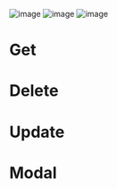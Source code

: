 ![image](https://user-images.githubusercontent.com/101327895/208134143-2ab2adcf-478d-4873-a503-56fb451d7bd9.png)
![image](https://user-images.githubusercontent.com/101327895/208134142-ef8ea4fd-81e9-4018-ae8d-41c74661088e.png)
![image](https://user-images.githubusercontent.com/101327895/208134173-9bfd635a-9d02-4057-b689-684862b6fc7f.png)

# Get 
# Delete 
# Update
# Modal
